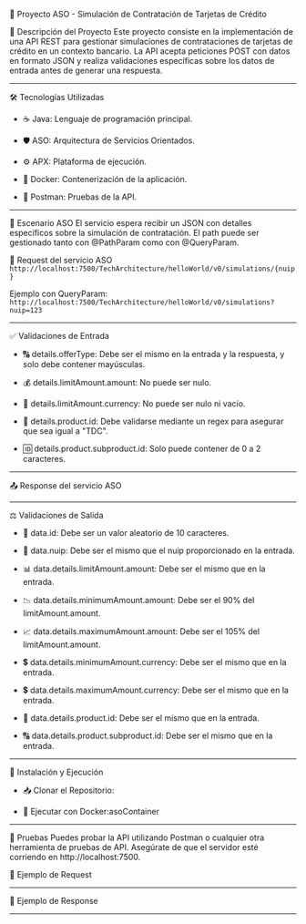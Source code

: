 🚀 Proyecto ASO - Simulación de Contratación de Tarjetas de Crédito

📌 Descripción del Proyecto
Este proyecto consiste en la implementación de una API REST para gestionar simulaciones de contrataciones de tarjetas de crédito en un contexto bancario. La API acepta peticiones POST con datos en formato JSON y realiza validaciones específicas sobre los datos de entrada antes de generar una respuesta.

---
🛠 Tecnologías Utilizadas
- ☕ Java: Lenguaje de programación principal.

- 🛡 ASO: Arquitectura de Servicios Orientados.

- ⚙️ APX: Plataforma de ejecución.

- 🐳 Docker: Contenerización de la aplicación.

- 🧪 Postman: Pruebas de la API.

---
📍 Escenario ASO
El servicio espera recibir un JSON con detalles específicos sobre la simulación de contratación. El path puede ser gestionado tanto con @PathParam como con @QueryParam.

🔗 Request del servicio ASO
    ```http://localhost:7500/TechArchitecture/helloWorld/v0/simulations/{nuip}```
    
Ejemplo con QueryParam:
```http://localhost:7500/TechArchitecture/helloWorld/v0/simulations?nuip=123```

---

✅ Validaciones de Entrada
- 🔠 details.offerType: Debe ser el mismo en la entrada y la respuesta, y solo debe contener mayúsculas.

- 💰 details.limitAmount.amount: No puede ser nulo.

- 💱 details.limitAmount.currency: No puede ser nulo ni vacío.

- 🏦 details.product.id: Debe validarse mediante un regex para asegurar que sea igual a "TDC".

- 🆔 details.product.subproduct.id: Solo puede contener de 0 a 2 caracteres.

---
📤 Response del servicio ASO

---
⚖️ Validaciones de Salida

- 🔢 data.id: Debe ser un valor aleatorio de 10 caracteres.

- 🔄 data.nuip: Debe ser el mismo que el nuip proporcionado en la entrada.

- 📊 data.details.limitAmount.amount: Debe ser el mismo que en la entrada.

- 📉 data.details.minimumAmount.amount: Debe ser el 90% del limitAmount.amount.

- 📈 data.details.maximumAmount.amount: Debe ser el 105% del limitAmount.amount.

- 💲 data.details.minimumAmount.currency: Debe ser el mismo que en la entrada.

- 💲 data.details.maximumAmount.currency: Debe ser el mismo que en la entrada.

- 🎫 data.details.product.id: Debe ser el mismo que en la entrada.

- 🔠 data.details.product.subproduct.id: Debe ser el mismo que en la entrada.

---

🚀 Instalación y Ejecución
- 📥 Clonar el Repositorio:

- 🐳 Ejecutar con Docker:asoContainer

---
🔬 Pruebas
Puedes probar la API utilizando Postman o cualquier otra herramienta de pruebas de API. Asegúrate de que el servidor esté corriendo en http://localhost:7500.

📌 Ejemplo de Request

---

📌 Ejemplo de Response

---
